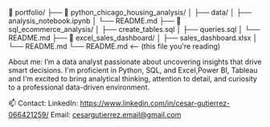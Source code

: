 📁 portfolio/
├── 📁 python_chicago_housing_analysis/
│     ├── data/
│     ├── analysis_notebook.ipynb
│     └── README.md
├── 📁 sql_ecommerce_analysis/
│     ├── create_tables.sql
│     ├── queries.sql
│     └── README.md
├── 📁 excel_sales_dashboard/
│     ├── sales_dashboard.xlsx
│     └── README.md
└── README.md  <-- (this file you're reading)


About me: 
I’m a data analyst passionate about uncovering insights that drive smart decisions. I'm proficient in Python, SQL, and Excel,Power BI, Tableau and I'm excited to bring analytical thinking, attention to detail, and curiosity to a professional data-driven environment.

📫 Contact:
LinkedIn: https://www.linkedin.com/in/cesar-gutierrez-066421259/
Email: cesargutierrez.email@gmail.com
